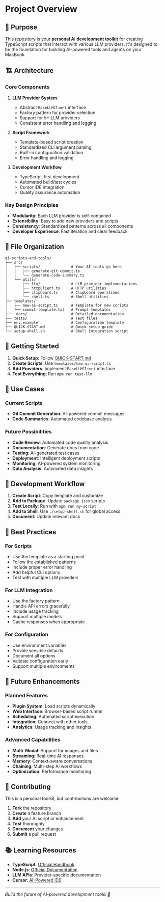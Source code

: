 # Project Overview

## 🎯 Purpose

This repository is your **personal AI development toolkit** for creating TypeScript scripts that interact with various LLM providers. It's designed to be the foundation for building AI-powered tools and agents on your MacBook.

## 🏗️ Architecture

### Core Components

1. **LLM Provider System**
   - Abstract `BaseLLMClient` interface
   - Factory pattern for provider selection
   - Support for 5+ LLM providers
   - Consistent error handling and logging

2. **Script Framework**
   - Template-based script creation
   - Standardized CLI argument parsing
   - Built-in configuration validation
   - Error handling and logging

3. **Development Workflow**
   - TypeScript-first development
   - Automated build/test cycles
   - Cursor IDE integration
   - Quality assurance automation

### Key Design Principles

- **Modularity**: Each LLM provider is self-contained
- **Extensibility**: Easy to add new providers and scripts
- **Consistency**: Standardized patterns across all components
- **Developer Experience**: Fast iteration and clear feedback

## 📁 File Organization

```
ai-scripts-and-tools/
├── src/
│   ├── scripts/              # Your AI tools go here
│   │   ├── generate-git-commit.ts
│   │   └── generate-code-summary.ts
│   └── utils/
│       ├── llm/              # LLM provider implementations
│       ├── httpClient.ts     # HTTP utilities
│       ├── clipboard.ts      # Clipboard operations
│       └── shell.ts          # Shell utilities
├── templates/
│   ├── new-ai-script.ts      # Template for new scripts
│   └── commit-template.txt   # Prompt templates
├── _docs/                    # Detailed documentation
├── tests/                    # Test files
├── env.example               # Configuration template
├── QUICK-START.md            # Quick setup guide
└── setup-shell.sh            # Shell integration script
```

## 🚀 Getting Started

1. **Quick Setup**: Follow [QUICK-START.md](QUICK-START.md)
2. **Create Scripts**: Use `templates/new-ai-script.ts`
3. **Add Providers**: Implement `BaseLLMClient` interface
4. **Test Everything**: Run `npm run test-llm`

## 🎯 Use Cases

### Current Scripts
- **Git Commit Generation**: AI-powered commit messages
- **Code Summaries**: Automated codebase analysis

### Future Possibilities
- **Code Review**: Automated code quality analysis
- **Documentation**: Generate docs from code
- **Testing**: AI-generated test cases
- **Deployment**: Intelligent deployment scripts
- **Monitoring**: AI-powered system monitoring
- **Data Analysis**: Automated data insights

## 🔧 Development Workflow

1. **Create Script**: Copy template and customize
2. **Add to Package**: Update `package.json` scripts
3. **Test Locally**: Run with `npm run my-script`
4. **Add to Shell**: Use `./setup-shell.sh` for global access
5. **Document**: Update relevant docs

## 🎯 Best Practices

### For Scripts
- Use the template as a starting point
- Follow the established patterns
- Include proper error handling
- Add helpful CLI options
- Test with multiple LLM providers

### For LLM Integration
- Use the factory pattern
- Handle API errors gracefully
- Include usage tracking
- Support multiple models
- Cache responses when appropriate

### For Configuration
- Use environment variables
- Provide sensible defaults
- Document all options
- Validate configuration early
- Support multiple environments

## 🔮 Future Enhancements

### Planned Features
- **Plugin System**: Load scripts dynamically
- **Web Interface**: Browser-based script runner
- **Scheduling**: Automated script execution
- **Integration**: Connect with other tools
- **Analytics**: Usage tracking and insights

### Advanced Capabilities
- **Multi-Modal**: Support for images and files
- **Streaming**: Real-time AI responses
- **Memory**: Context-aware conversations
- **Chaining**: Multi-step AI workflows
- **Optimization**: Performance monitoring

## 🤝 Contributing

This is a personal toolkit, but contributions are welcome:

1. **Fork** the repository
2. **Create** a feature branch
3. **Add** your AI script or enhancement
4. **Test** thoroughly
5. **Document** your changes
6. **Submit** a pull request

## 📚 Learning Resources

- **TypeScript**: [Official Handbook](https://www.typescriptlang.org/docs/)
- **Node.js**: [Official Documentation](https://nodejs.org/docs/)
- **LLM APIs**: Provider-specific documentation
- **Cursor**: [AI-Powered IDE](https://cursor.com)

---

*Build the future of AI-powered development tools! 🚀* 
